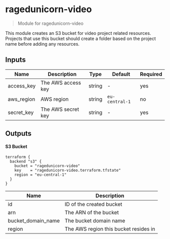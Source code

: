 # ragedunicorn-video

> Module for ragedunicorn-video

This module creates an S3 bucket for video project related resources. Projects that use this bucket should create a folder based on the project name before adding any resources.

## Inputs

| Name       | Description        | Type   | Default        | Required |
|------------|--------------------|--------|----------------|----------|
| access_key | The AWS access key | string | -              | yes      |
| aws_region | AWS region         | string | `eu-central-1` | no       |
| secret_key | The AWS secret key | string | -              | yes      |

## Outputs

#### S3 Bucket

```
terraform {
  backend "s3" {
    bucket = "ragedunicorn-video"
    key    = "ragedunicorn-video.terraform.tfstate"
    region = "eu-central-1"
  }
}
```

| Name               | Description                            |
|--------------------|----------------------------------------|
| id                 | ID of the created bucket               |
| arn                | The ARN of the bucket                  |
| bucket_domain_name | The bucket domain name                 |
| region             | The AWS region this bucket resides in  |
